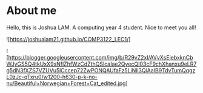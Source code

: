 # About me

Hello, this is Joshua LAM. A computing year 4 student. Nice to meet you all!

![https://joshualam21.github.io/COMP3122_LEC1/]

![https://blogger.googleusercontent.com/img/b/R29vZ2xl/AVvXsEjebxknCbWJyGS5Q4tkUxX9sNflZhfWzCdZthQSlcaIae2QyecQI03cF9chXhanxu9eLR7g5dN3fXZS7VZUVu5lCccep72ZwPONQAUfaFz5LiNll3QiAaIB9TdvTumQqgzL0zJc-qTxru0/w1200-h630-p-k-no-nu/Beautiful+Norwegian+Forest+Cat_edited.jpg]
